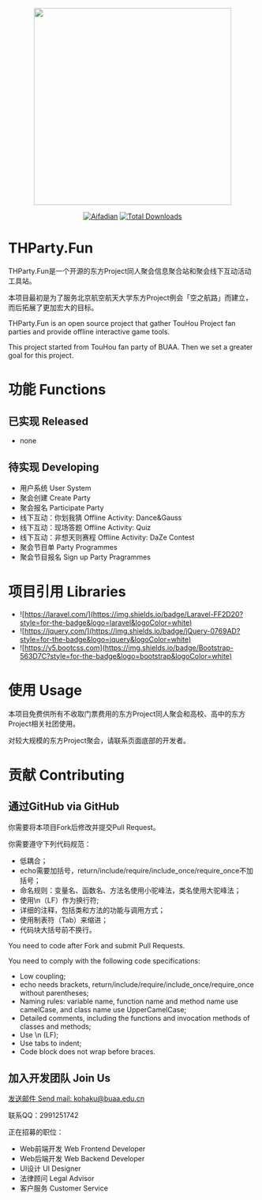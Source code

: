 <p align="center"><a href="https://laravel.com" target="_blank"><img src="https://img1.imgtp.com/2023/02/18/2UGtPhVj.png" width="400"></a></p>

<p align="center">
<a href="https://afdian.net/a/NebulaShrine"><img src="https://afdian.moeci.com/60660cbcae0f11edbdd552540025c377/dgr5W9yuYHfNjJE6VUe8PaFXmhqGvbkR/badge.svg" alt="Aifadian"></a>
<a href="https://packagist.org/packages/laravel/framework"><img src="https://img.shields.io/github/license/KohakuCao/THParty.svg" alt="Total Downloads"></a>
</p>

# THParty.Fun

THParty.Fun是一个开源的东方Project同人聚会信息聚合站和聚会线下互动活动工具站。

本项目最初是为了服务北京航空航天大学东方Project例会「空之航路」而建立，而后拓展了更加宏大的目标。

THParty.Fun is an open source project that gather TouHou Project fan parties and provide offline interactive game tools.

This project started from TouHou fan party of BUAA. Then we set a greater goal for this project.

# 功能 Functions

## 已实现 Released

- none

## 待实现 Developing

- 用户系统 User System
- 聚会创建 Create Party
- 聚会报名 Participate Party
- 线下互动：你划我猜 Offline Activity: Dance&Gauss
- 线下互动：现场答题 Offline Activity: Quiz
- 线下互动：非想天则赛程 Offline Activity: DaZe Contest
- 聚会节目单 Party Programmes
- 聚会节目报名 Sign up Party Pragrammes

# 项目引用 Libraries

- ![https://laravel.com/](https://img.shields.io/badge/Laravel-FF2D20?style=for-the-badge&logo=laravel&logoColor=white)
- ![https://jquery.com/](https://img.shields.io/badge/jQuery-0769AD?style=for-the-badge&logo=jquery&logoColor=white)
- ![https://v5.bootcss.com](https://img.shields.io/badge/Bootstrap-563D7C?style=for-the-badge&logo=bootstrap&logoColor=white)

# 使用 Usage

本项目免费供所有不收取门票费用的东方Project同人聚会和高校、高中的东方Project相关社团使用。

对较大规模的东方Project聚会，请联系页面底部的开发者。

# 贡献 Contributing

## 通过GitHub via GitHub

你需要将本项目Fork后修改并提交Pull Request。

你需要遵守下列代码规范：

- 低耦合；
- echo需要加括号，return/include/require/include_once/require_once不加括号；
- 命名规则：变量名、函数名、方法名使用小驼峰法，类名使用大驼峰法；
- 使用\n（LF）作为换行符;
- 详细的注释，包括类和方法的功能与调用方式；
- 使用制表符（Tab）来缩进；
- 代码块大括号前不换行。

You need to code after Fork and submit Pull Requests.

You need to comply with the following code specifications:

- Low coupling;
- echo needs brackets, return/include/require/include_once/require_once without parentheses;
- Naming rules: variable name, function name and method name use camelCase, and class name use UpperCamelCase;
- Detailed comments, including the functions and invocation methods of classes and methods;
- Use \n (LF);
- Use tabs to indent;
- Code block does not wrap before braces.

## 加入开发团队 Join Us

[发送邮件 Send mail: kohaku@buaa.edu.cn](mailto:kohaku@buaa.edu.cn?subject=申请加入THParty.Fun开发团队)

联系QQ：2991251742

正在招募的职位：

- Web前端开发 Web Frontend Developer
- Web后端开发 Web Backend Developer
- UI设计 UI Designer
- 法律顾问 Legal Advisor
- 客户服务 Customer Service

